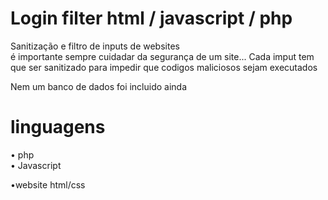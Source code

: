 # Login filter html / javascript / php

Sanitização e filtro de inputs de websites<br>
é importante sempre cuidadar da segurança de um site...
Cada imput tem que ser sanitizado para impedir que codigos maliciosos sejam executados<br>

Nem um banco de dados foi incluido ainda 
 
# linguagens
• php<br>
• Javascript

•website html/css




